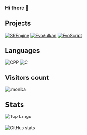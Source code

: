 ### Hi there 👋

<!--
**Monika0000/Monika0000** is a ✨ _special_ ✨ repository because its `README.md` (this file) appears on your GitHub profile.

Here are some ideas to get you started:

- 🔭 I’m currently working on ...
- 🌱 I’m currently learning ...
- 👯 I’m looking to collaborate on ...
- 🤔 I’m looking for help with ...
- 💬 Ask me about ...
- 📫 How to reach me: ...
- 😄 Pronouns: ...
- ⚡ Fun fact: ...
-->

## Projects
[![SREngine](https://img.shields.io/badge/-SREngine-000?&logo=c%2B%2B)](https://github.com/Monika0000/SREngine)
[![EvoVulkan](https://img.shields.io/badge/-EvoVulkan-000?&logo=c%2B%2B)](https://github.com/Monika0000/EvoVulkan)
[![EvoScript](https://img.shields.io/badge/-EvoScript-000?&logo=c%2B%2B)](https://github.com/Monika0000/EvoScript)

## Languages
![CPP](https://img.shields.io/badge/-C++-000?&logo=c%2B%2B)
![C](https://img.shields.io/badge/-C-000?&logo=c)

## Visitors count
![:monika](https://count.getloli.com/get/@:monika?theme=rule34)

## 𝗦𝘁𝗮𝘁𝘀
![Top Langs](https://github-readme-stats.vercel.app/api/top-langs/?username=monika0000&layout=compact&theme=dracula)
####
![GitHub stats](https://github-readme-stats.vercel.app/api?username=monika0000&show_icons=true&theme=dracula)
